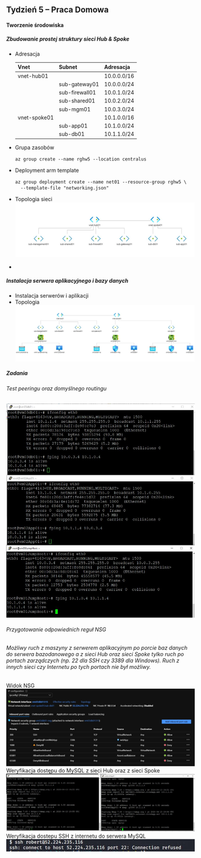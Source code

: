 ## Tydzień 5 – Praca Domowa

#### Tworzenie środowiska

##### Zbudowanie prostej struktury sieci Hub & Spoke
- Adresacja

  | Vnet         | Subnet         | Adresacja   |
  | ------------ | -------------- | ----------- |
  | vnet-hub01   |                | 10.0.0.0/16 |
  |              | sub-gateway01  | 10.0.0.0/24 |
  |              | sub-firewall01 | 10.0.1.0/24 |
  |              | sub-shared01   | 10.0.2.0/24 |
  |              | sub-mgm01      | 10.0.3.0/24 |
  | vnet-spoke01 |                | 10.1.0.0/16 |
  |              | sub-app01      | 10.1.0.0/24 |
  |              | sub-db01       | 10.1.1.0/24 |

- Grupa zasobów 

  ```
  az group create --name rghw5 --location centralus
  ```

  

- Deployment arm template

  ```
  az group deployment create --name net01 --resource-group rghw5 \ 
  	--template-file "networking.json"
  ```

- Topologia sieci
  ![](https://github.com/yourand/szkolaChmury/blob/master/azureSecurity/week5/img/1-topologia-hub-spoke.JPG)

- 
##### Instalacja serwera aplikacyjnego i bazy danych
- Instalacja serwerów i aplikacji
- Topologia
  ![](https://github.com/yourand/szkolaChmury/blob/master/azureSecurity/week5/img/2-topologia-net-serwery.JPG)

##### Zadania

###### Test peeringu oraz domyślnego routingu
  ![](https://github.com/yourand/szkolaChmury/blob/master/azureSecurity/week5/img/3-test-peering.JPG)

###### Przygotowanie odpowiednich reguł NSG
###### Możliwy ruch z maszyny z serwerem aplikacyjnym po porcie baz danych do serwera bazodanowego a z sieci Hub oraz sieci Spoke tylko ruch po portach zarządczych (np. 22 dla SSH czy 3389 dla Windows). Ruch z innych sieci czy Internetu po tych portach nie był możliwy.  
Widok NSG  
  ![](https://github.com/yourand/szkolaChmury/blob/master/azureSecurity/week5/img/6-nsg-view.JPG)  
Weryfikacja dostępu do MySQL z sieci Hub oraz z sieci Spoke  
  ![](https://github.com/yourand/szkolaChmury/blob/master/azureSecurity/week5/img/4-allowMysqlAsg.JPG)  
Weryfikacja dostepu SSH z internetu do serwera MySQL  
  ![](https://github.com/yourand/szkolaChmury/blob/master/azureSecurity/week5/img/5-deny-ssh-internet.JPG)
    
